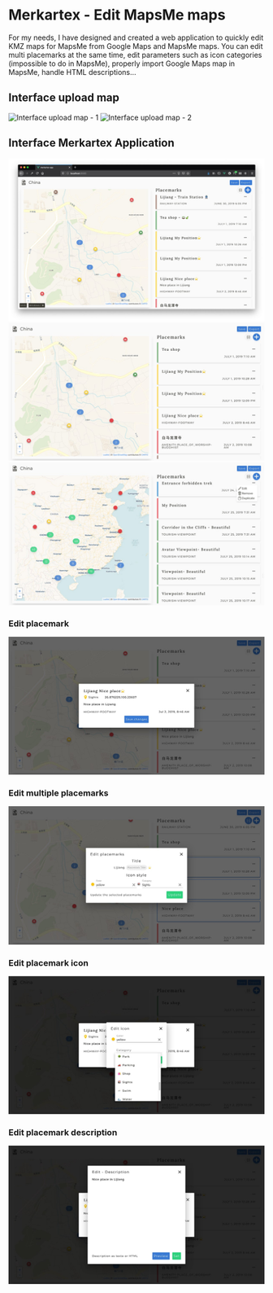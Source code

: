 # Merkartex - Edit MapsMe maps
For my needs, I have designed and created a web application to quickly edit KMZ maps for MapsMe from Google Maps and MapsMe maps. You can edit multi placemarks at the same time, edit parameters such as icon categories (impossible to do in MapsMe), properly import Google Maps map in MapsMe, handle HTML descriptions...

## Interface upload map
<img alt="Interface upload map - 1" src="./screenshots/1-upload.jpg" title="Interface upload map - 1">
<img alt="Interface upload map - 2" src="./screenshots/2-upload.jpg" title="Interface upload map - 2">

## Interface Merkartex Application
<img alt="Interface Merkartex app - 1" src="./screenshots/1-w1200-min.jpg" title="Interface Merkartex app - 1">
<img alt="Interface Merkartex app - 2" src="./screenshots/2-w1200-min.jpg" title="Interface Merkartex app - 2">
<img alt="Interface Merkartex app - 3" src="./screenshots/3-w1200-min.jpg" title="Interface Merkartex app - 3">

### Edit placemark
<img alt="Interface Merkartex app - Edit placemark" src="./screenshots/4-w1200-min.jpg" title="Interface Merkartex app - Edit placemark">

### Edit multiple placemarks
<img alt="Interface Merkartex app - Edit multiple placemarks" src="./screenshots/5-w1200-min.jpg" title="Interface Merkartex app - Edit multiple placemarks">

### Edit placemark icon
<img alt="Interface Merkartex app - Edit placemark icon" src="./screenshots/6-w1200-min.jpg" title="Interface Merkartex app - Edit placemark icon">

### Edit placemark description
<img alt="Interface Merkartex app - Edit placemark description" src="./screenshots/7-w1200-min.jpg" title="Interface Merkartex app - Edit placemark description">
